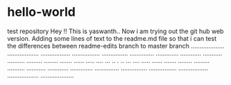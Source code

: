 # hello-world
test repository
Hey !! This is yaswanth.. Now i am trying out the git hub web version.
Adding some lines of text to the readme.md file so that i can test the differences between readme-edits branch to master branch
...................
..................
.................
................
...............
..............
.............
............
...........
..........
.........
........
.......
......
.....
....
...
..
.
..
...
....
.....
......
.......
........
.........
..........
...........
............
.............
..............
...............
................
.................
..................
...................
